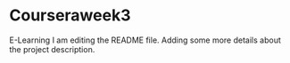 # Courseraweek3
E-Learning
I am editing the README file. Adding some more details about the project description.
